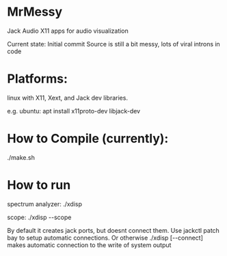 # MrMessy
Jack Audio X11 apps for audio visualization

Current state: Initial commit
Source is still a bit messy, lots of viral introns in code


Platforms:
==========
linux with X11, Xext, and Jack dev libraries. 

e.g. ubuntu:
apt install x11proto-dev libjack-dev


How to Compile (currently):
===========================

./make.sh

How to run
==========

spectrum analyzer:
./xdisp

scope:
./xdisp --scope


By default it creates jack ports, but doesnt connect them.
Use jackctl patch bay to setup automatic connections.
Or otherwise ./xdisp [--connect] makes automatic connection to the write of
system output


